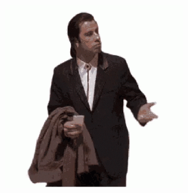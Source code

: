 <div align="center">
	<img src="https://github.com/burakson/burakson/raw/master/jtravolta-lost.gif">
</div>
